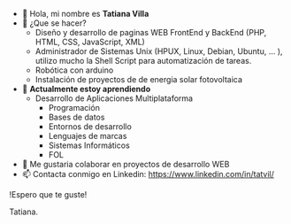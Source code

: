 <ul>
<li> 👋 Hola, mi nombre es <b>Tatiana Villa</b>
<li> 👀 ¿Que se hacer?
<ul>
      <li> Diseño y desarrollo de paginas WEB FrontEnd y BackEnd (PHP, HTML, CSS, JavaScript, XML)
      <li> Administrador de Sistemas Unix (HPUX, Linux, Debian, Ubuntu, ... ), utilizo mucho la Shell Script para automatización de tareas.
      <li> Robótica con arduino </li>
      <li> Instalación de proyectos de de energia solar fotovoltaica</li>
</ul>
      <li> 🌱 <b>Actualmente estoy aprendiendo </b>
<ul>
      <li> Desarrollo de Aplicaciones Multiplataforma 
            <ul>
                  <li>Programación</li>
                  <li>Bases de datos</li>
                  <li>Entornos de desarrollo</li>
                  <li>Lenguajes de marcas</li>
                  <li>Sistemas Informáticos</li>
                  <li>FOL</li>
            </ul>
      </li>
</ul>
<li> 💞️ Me gustaria colaborar en proyectos de desarrollo WEB </li>
<li> 📫 Contacta conmigo en Linkedin: <a href="https://www.linkedin.com/in/tatvil/">https://www.linkedin.com/in/tatvil/</a> </li>
</ul>

!Espero que te guste!

Tatiana.
<!---
tatvil/tatvil is a ✨ special ✨ repository because its `README.md` (this file) appears on your GitHub profile.
You can click the Preview link to take a look at your changes.
--->
